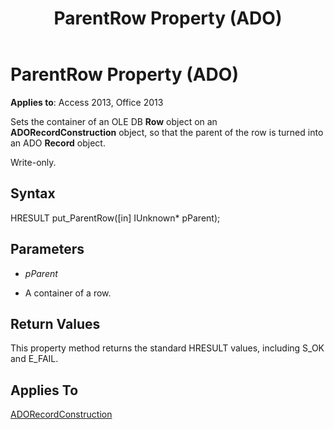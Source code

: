 ﻿---
title: ParentRow Property (ADO)
TOCTitle: ParentRow Property (ADO)
ms:assetid: c7520353-9428-9c8f-9d21-ff42e30e1193
ms:mtpsurl: https://msdn.microsoft.com/library/JJ249971(v=office.15)
ms:contentKeyID: 48547638
ms.date: 09/18/2015
mtps_version: v=office.15
---

# ParentRow Property (ADO)


**Applies to**: Access 2013, Office 2013


Sets the container of an OLE DB **Row** object on an **ADORecordConstruction** object, so that the parent of the row is turned into an ADO **Record** object.

Write-only.

## Syntax

HRESULT put\_ParentRow(\[in\] IUnknown\* pParent);

## Parameters

  - *pParent*

  - A container of a row.

## Return Values

This property method returns the standard HRESULT values, including S\_OK and E\_FAIL.

## Applies To

[ADORecordConstruction](adorecordconstruction-interface-ado.md)

